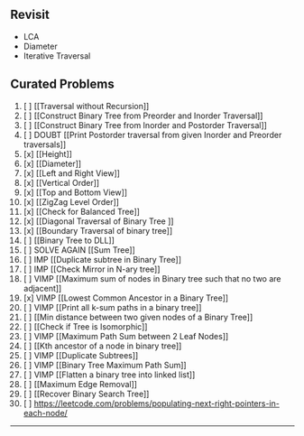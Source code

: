 
## Revisit


- LCA
- Diameter
- Iterative Traversal

## Curated Problems

1. [ ] [[Traversal without Recursion]]
2. [ ] [[Construct Binary Tree from Preorder and Inorder Traversal]]
3. [ ] [[Construct Binary Tree from Inorder and Postorder Traversal]]
4. [ ] DOUBT [[Print Postorder traversal from given Inorder and Preorder traversals]]
5. [x] [[Height]]
6. [x] [[Diameter]]
7. [x] [[Left and Right View]]
8. [x] [[Vertical Order]]
9. [x] [[Top and Bottom View]]
10. [x] [[ZigZag Level Order]]
11. [x] [[Check for Balanced Tree]]
12. [x] [[Diagonal Traversal of Binary Tree ]]
13. [x] [[Boundary Traversal of binary tree]]
14. [ ] [[Binary Tree to DLL]]
15. [ ] SOLVE AGAIN [[Sum Tree]] 
16. [ ] IMP  [[Duplicate subtree in Binary Tree]] 
17. [ ] IMP  [[Check Mirror in N-ary tree]]  
18. [ ] VIMP [[Maximum sum of nodes in Binary tree such that no two are adjacent]] 
19. [x] VIMP [[Lowest Common Ancestor in a Binary Tree]]
20. [ ] VIMP [[Print all k-sum paths in a binary tree]]
21. [ ] [[Min distance between two given nodes of a Binary Tree]]
22. [ ] [[Check if Tree is Isomorphic]]
23. [ ] VIMP [[Maximum Path Sum between 2 Leaf Nodes]]
24. [ ] [[Kth ancestor of a node in binary tree]]
25. [ ] VIMP [[Duplicate Subtrees]]
26. [ ] VIMP [[Binary Tree Maximum Path Sum]]
27. [ ] VIMP [[Flatten a binary tree into linked list]]
28. [ ] [[Maximum Edge Removal]]
29. [ ] [[Recover Binary Search Tree]]
30. [ ] https://leetcode.com/problems/populating-next-right-pointers-in-each-node/
---

